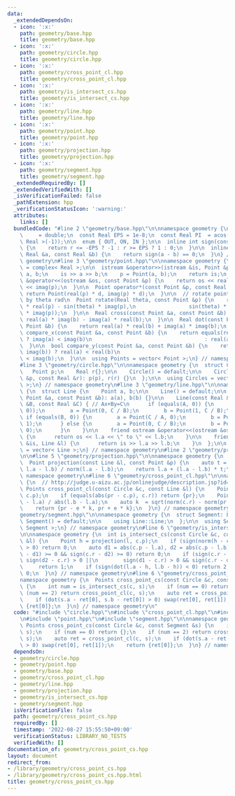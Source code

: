 ```yaml
---
data:
  _extendedDependsOn:
  - icon: ':x:'
    path: geometry/base.hpp
    title: geometry/base.hpp
  - icon: ':x:'
    path: geometry/circle.hpp
    title: geometry/circle.hpp
  - icon: ':x:'
    path: geometry/cross_point_cl.hpp
    title: geometry/cross_point_cl.hpp
  - icon: ':x:'
    path: geometry/is_intersect_cs.hpp
    title: geometry/is_intersect_cs.hpp
  - icon: ':x:'
    path: geometry/line.hpp
    title: geometry/line.hpp
  - icon: ':x:'
    path: geometry/point.hpp
    title: geometry/point.hpp
  - icon: ':x:'
    path: geometry/projection.hpp
    title: geometry/projection.hpp
  - icon: ':x:'
    path: geometry/segment.hpp
    title: geometry/segment.hpp
  _extendedRequiredBy: []
  _extendedVerifiedWith: []
  _isVerificationFailed: false
  _pathExtension: hpp
  _verificationStatusIcon: ':warning:'
  attributes:
    links: []
  bundledCode: "#line 2 \"geometry/base.hpp\"\n\nnamespace geometry {\n  using Real\
    \     = double;\n  const Real EPS = 1e-8;\n  const Real PI  = acos(static_cast<\
    \ Real >(-1));\n\n  enum { OUT, ON, IN };\n\n  inline int sign(const Real &r)\
    \ {\n    return r <= -EPS ? -1 : r >= EPS ? 1 : 0;\n  }\n\n  inline bool equals(const\
    \ Real &a, const Real &b) {\n    return sign(a - b) == 0;\n  }\n} // namespace\
    \ geometry\n#line 3 \"geometry/point.hpp\"\n\nnamespace geometry {\n  using Point\
    \ = complex< Real >;\n\n  istream &operator>>(istream &is, Point &p) {\n    Real\
    \ a, b;\n    is >> a >> b;\n    p = Point(a, b);\n    return is;\n  }\n\n  ostream\
    \ &operator<<(ostream &os, const Point &p) {\n    return os << real(p) << \" \"\
    \ << imag(p);\n  }\n\n  Point operator*(const Point &p, const Real &d) {\n   \
    \ return Point(real(p) * d, imag(p) * d);\n  }\n\n  // rotate point p counterclockwise\
    \ by theta rad\n  Point rotate(Real theta, const Point &p) {\n    return Point(cos(theta)\
    \ * real(p) - sin(theta) * imag(p),\n                 sin(theta) * real(p) + cos(theta)\
    \ * imag(p));\n  }\n\n  Real cross(const Point &a, const Point &b) {\n    return\
    \ real(a) * imag(b) - imag(a) * real(b);\n  }\n\n  Real dot(const Point &a, const\
    \ Point &b) {\n    return real(a) * real(b) + imag(a) * imag(b);\n  }\n\n  bool\
    \ compare_x(const Point &a, const Point &b) {\n    return equals(real(a), real(b))\
    \ ? imag(a) < imag(b)\n                                    : real(a) < real(b);\n\
    \  }\n\n  bool compare_y(const Point &a, const Point &b) {\n    return equals(imag(a),\
    \ imag(b)) ? real(a) < real(b)\n                                    : imag(a)\
    \ < imag(b);\n  }\n\n  using Points = vector< Point >;\n} // namespace geometry\n\
    #line 3 \"geometry/circle.hpp\"\n\nnamespace geometry {\n  struct Circle {\n \
    \   Point p;\n    Real r{};\n\n    Circle() = default;\n\n    Circle(const Point\
    \ &p, const Real &r): p(p), r(r) {}\n  };\n\n  using Circles = vector< Circle\
    \ >;\n} // namespace geometry\n#line 3 \"geometry/line.hpp\"\n\nnamespace geometry\
    \ {\n  struct Line {\n    Point a, b;\n\n    Line() = default;\n\n    Line(const\
    \ Point &a, const Point &b): a(a), b(b) {}\n\n    Line(const Real &A, const Real\
    \ &B, const Real &C) { // Ax+By=C\n      if (equals(A, 0)) {\n        assert(!equals(B,\
    \ 0));\n        a = Point(0, C / B);\n        b = Point(1, C / B);\n      } else\
    \ if (equals(B, 0)) {\n        a = Point(C / A, 0);\n        b = Point(C / A,\
    \ 1);\n      } else {\n        a = Point(0, C / B);\n        b = Point(C / A,\
    \ 0);\n      }\n    }\n\n    friend ostream &operator<<(ostream &os, Line &l)\
    \ {\n      return os << l.a << \" to \" << l.b;\n    }\n\n    friend istream &operator>>(istream\
    \ &is, Line &l) {\n      return is >> l.a >> l.b;\n    }\n  };\n\n  using Lines\
    \ = vector< Line >;\n} // namespace geometry\n#line 2 \"geometry/projection.hpp\"\
    \n\n#line 5 \"geometry/projection.hpp\"\n\nnamespace geometry {\n  // http://judge.u-aizu.ac.jp/onlinejudge/description.jsp?id=CGL_1_A\n\
    \  Point projection(const Line &l, const Point &p) {\n    auto t = dot(p - l.a,\
    \ l.a - l.b) / norm(l.a - l.b);\n    return l.a + (l.a - l.b) * t;\n  }\n} //\
    \ namespace geometry\n#line 6 \"geometry/cross_point_cl.hpp\"\n\nnamespace geometry\
    \ {\n  // http://judge.u-aizu.ac.jp/onlinejudge/description.jsp?id=CGL_7_D\n \
    \ Points cross_point_cl(const Circle &c, const Line &l) {\n    Point pr = projection(l,\
    \ c.p);\n    if (equals(abs(pr - c.p), c.r)) return {pr};\n    Point e = (l.b\
    \ - l.a) / abs(l.b - l.a);\n    auto k  = sqrt(norm(c.r) - norm(pr - c.p));\n\
    \    return {pr - e * k, pr + e * k};\n  }\n} // namespace geometry\n#line 3 \"\
    geometry/segment.hpp\"\n\nnamespace geometry {\n  struct Segment: Line {\n   \
    \ Segment() = default;\n\n    using Line::Line;\n  };\n\n  using Segments = vector<\
    \ Segment >;\n} // namespace geometry\n#line 6 \"geometry/is_intersect_cs.hpp\"\
    \n\nnamespace geometry {\n  int is_intersect_cs(const Circle &c, const Segment\
    \ &l) {\n    Point h = projection(l, c.p);\n    if (sign(norm(h - c.p) - norm(c.r))\
    \ > 0) return 0;\n    auto d1 = abs(c.p - l.a), d2 = abs(c.p - l.b);\n    if (sign(c.r\
    \ - d1) >= 0 && sign(c.r - d2) >= 0) return 0;\n    if (sign(c.r - d1) < 0 &&\
    \ sign(d2 - c.r) > 0 ||\n        sign(d1 - c.r) > 0 && sign(c.r - d2) < 0)\n \
    \     return 1;\n    if (sign(dot(l.a - h, l.b - h)) < 0) return 2;\n    return\
    \ 0;\n  }\n} // namespace geometry\n#line 6 \"geometry/cross_point_cs.hpp\"\n\n\
    namespace geometry {\n  Points cross_point_cs(const Circle &c, const Segment &s)\
    \ {\n    int num = is_intersect_cs(c, s);\n    if (num == 0) return {};\n    if\
    \ (num == 2) return cross_point_cl(c, s);\n    auto ret = cross_point_cl(c, s);\n\
    \    if (dot(s.a - ret[0], s.b - ret[0]) > 0) swap(ret[0], ret[1]);\n    return\
    \ {ret[0]};\n  }\n} // namespace geometry\n"
  code: "#include \"circle.hpp\"\n#include \"cross_point_cl.hpp\"\n#include \"is_intersect_cs.hpp\"\
    \n#include \"point.hpp\"\n#include \"segment.hpp\"\n\nnamespace geometry {\n \
    \ Points cross_point_cs(const Circle &c, const Segment &s) {\n    int num = is_intersect_cs(c,\
    \ s);\n    if (num == 0) return {};\n    if (num == 2) return cross_point_cl(c,\
    \ s);\n    auto ret = cross_point_cl(c, s);\n    if (dot(s.a - ret[0], s.b - ret[0])\
    \ > 0) swap(ret[0], ret[1]);\n    return {ret[0]};\n  }\n} // namespace geometry\n"
  dependsOn:
  - geometry/circle.hpp
  - geometry/point.hpp
  - geometry/base.hpp
  - geometry/cross_point_cl.hpp
  - geometry/line.hpp
  - geometry/projection.hpp
  - geometry/is_intersect_cs.hpp
  - geometry/segment.hpp
  isVerificationFile: false
  path: geometry/cross_point_cs.hpp
  requiredBy: []
  timestamp: '2022-08-27 15:55:50+09:00'
  verificationStatus: LIBRARY_NO_TESTS
  verifiedWith: []
documentation_of: geometry/cross_point_cs.hpp
layout: document
redirect_from:
- /library/geometry/cross_point_cs.hpp
- /library/geometry/cross_point_cs.hpp.html
title: geometry/cross_point_cs.hpp
---
```


